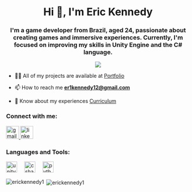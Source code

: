 <h1 align="center">Hi 👋, I'm Eric Kennedy</h1>
<h3 align="center">I'm a game developer from Brazil, aged 24, passionate about creating games and immersive experiences. Currently, I'm focused on improving my skills in Unity Engine and the C# language.</h3>

<p align="center">
  <img src="https://img.itch.zone/aW1nLzE2NDE2ODg4LnBuZw==/original/OjcQTy.png">
</p>

- 👨‍💻 All of my projects are available at [Portfolio](https://pleasant-canvas-dc5.notion.site/Portf-lio-c89f4e11fcd24b499a846e590efdd606)

- 📫 How to reach me **er1kennedy12@gmail.com**

- 📄 Know about my experiences [Curriculum](https://pleasant-canvas-dc5.notion.site/Curr-culo-e1745798ef6449098fc088cf6e065e52?pvs=74)

<h3 align="left">Connect with me:</h3>

<div align="left">
  <a href="er1kennedy12@gmail.com" target="_blank">
    <img src="https://img.shields.io/static/v1?message=Gmail&logo=gmail&label=&color=D14836&logoColor=white&labelColor=&style=for-the-badge" height="35" alt="gmail logo"  />
  </a>
  <a href="https://www.linkedin.com/in/lwurindo/" target="_blank">
    <img src="https://img.shields.io/static/v1?message=LinkedIn&logo=linkedin&label=&color=0077B5&logoColor=white&labelColor=&style=for-the-badge" height="35" alt="linkedin logo"  />
  </a>
</div>


<h3 align="left">Languages and Tools:</h3>
<div align="left">
  <img src="https://cdn.jsdelivr.net/gh/devicons/devicon/icons/unity/unity-original.svg" height="30" alt="unity logo"  />
  <img width="12" />
  <img src="https://cdn.jsdelivr.net/gh/devicons/devicon/icons/csharp/csharp-original.svg" height="30" alt="csharp logo"  />
  <img width="12" />
  <img src="https://cdn.jsdelivr.net/gh/devicons/devicon/icons/python/python-original.svg" height="30" alt="python logo"  />
</div>


<p><img align="left" src="https://github-readme-stats.vercel.app/api/top-langs?username=erickennedy1&show_icons=true&locale=en&layout=compact" alt="erickennedy1" /></p>

<p>&nbsp;<img align="center" src="https://github-readme-stats.vercel.app/api?username=erickennedy1&show_icons=true&locale=en" alt="erickennedy1" /></p>
